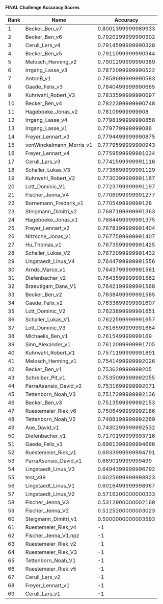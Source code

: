 **FINAL Challenge Accuracy Scores**



|Rank|Name|Accuracy|
|----|-----|---|
|1|Becker_Ben_v7|0.8001399999989933|
|2|Becker_Ben_v6|0.7920299999990302|
|3|Cerull_Lars_v4|0.7914599999990328|
|4|Becker_Ben_v5|0.7911099999990344|
|5|Melosch_Henning_v2|0.7901299999990389|
|6|Irrgang_Lasse_v3|0.7872099999990522|
|7|AntonB_v1|0.7858699999990583|
|8|Gaede_Felix_v3|0.7840499999990665|
|9|Kuhrwahl_Robert_V3|0.7833599999990697|
|10|Becker_Ben_v4|0.7822399999990748|
|11|Hageboeke_Jonas_v2|0.78109999999908|
|12|Irrgang_Lasse_v4|0.7798199999990858|
|13|Irrgang_Lasse_v1|0.779779999999086|
|14|Freyer_Lennart_v3|0.7794499999990875|
|15|vonWinckelmann_Morris_v1|0.7779599999990943|
|16|Freyer_Lennart_v4|0.7759599999991034|
|17|Cerull_Lars_v3|0.7741599999991116|
|18|Schaller_Lukas_V3|0.7738699999991129|
|19|Kuhrwahl_Robert_V2|0.7730399999991167|
|20|Lott_Dominic_V1|0.7723799999991197|
|21|Fischer_Jenna_V4|0.7706099999991277|
|22|Bornemann_Frederik_v1|0.770549999999128|
|23|Steigmann_Dimitri_v2|0.7687199999991363|
|24|Hageboeke_Jonas_v1|0.7684499999991375|
|25|Freyer_Lennart_v2|0.7678199999991404|
|26|Nitzsche_Jonas_v1|0.7677599999991407|
|27|Hu_Thomas_v1|0.7673599999991425|
|28|Schaller_Lukas_V2|0.7672099999991432|
|29|Lingstaedt_Linus_V4|0.7644799999991556|
|30|Arnds_Marco_v1|0.7643799999991561|
|31|Diefenbacher_v2|0.7643599999991562|
|32|Braeutigam_Dana_V1|0.7642199999991568|
|33|Becker_Ben_v2|0.7638499999991585|
|34|Gaede_Felix_v2|0.7633699999991607|
|35|Lott_Dominic_V2|0.7623899999991651|
|36|Schaller_Lukas_V1|0.7622599999991657|
|37|Lott_Dominic_V3|0.7616599999991684|
|38|Michaelis_Ben_v1|0.761549999999169|
|39|Sinn_Alexander_v1|0.7612099999991705|
|40|Kuhrwahl_Robert_V1|0.7571199999991891|
|41|Melosch_Henning_v1|0.7541499999992026|
|42|Becker_Ben_v1|0.753629999999205|
|43|Schreiber_Pit_v1|0.7535099999992055|
|44|ParraAsensio_David_v2|0.7531699999992071|
|45|Tettenborn_Noah_V3|0.7517299999992136|
|46|Becker_Ben_v3|0.7513599999992153|
|47|Ruestemeier_Riek_v6|0.7506499999992186|
|48|Tettenborn_Noah_V2|0.7488199999992269|
|49|Aue_David_v1|0.7430299999992532|
|50|Diefenbacher_v1|0.7170199999993716|
|51|Gaede_Felix_v1|0.6961399999994666|
|52|Ruestemeier_Riek_v1|0.6933999999994791|
|53|ParraAsensio_David_v1|0.689019999999499|
|54|Lingstaedt_Linus_V3|0.6494399999996792|
|55|test_v99|0.6025999999998923|
|56|Lingstaedt_Linus_V1|0.6016499999998967|
|57|Lingstaedt_Linus_V2|0.5716200000000333|
|58|Fischer_Jenna_V3|0.5312900000002169|
|59|Fischer_Jenna_V2|0.5125200000003023|
|60|Steigmann_Dimitri_v1|0.5000000000003593|
|61|Ruestemeier_Riek_v4|-1|
|62|Fischer_Jenna_V1.npz|-1|
|63|Ruestemeier_Riek_v2|-1|
|64|Ruestemeier_Riek_V3|-1|
|65|Tettenborn_Noah_V1|-1|
|66|Ruestemeier_Riek_v5|-1|
|67|Cerull_Lars_v2|-1|
|68|Freyer_Lennart_v1|-1|
|69|Cerull_Lars_v1|-1|
